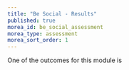 ```yaml
---
title: "Be Social - Results"
published: true
morea_id: be_social_assessment
morea_type: assessment
morea_sort_order: 1
---
```


One of the outcomes for this module is 
